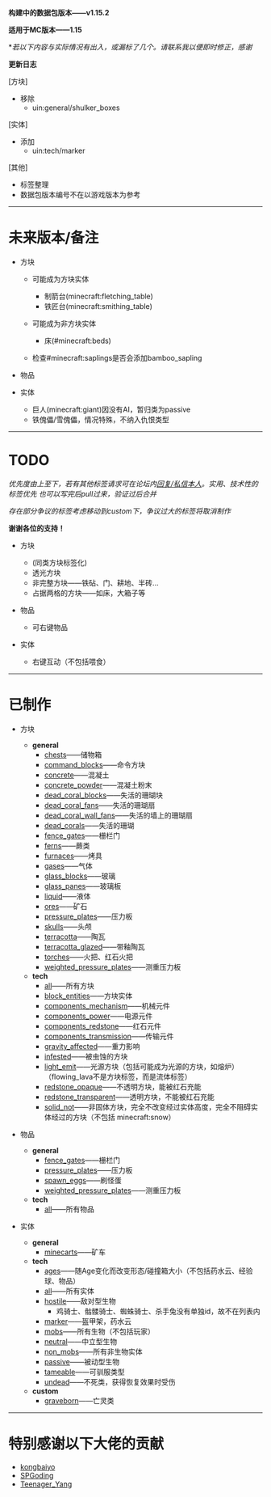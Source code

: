 **构建中的数据包版本——v1.15.2**

**适用于MC版本——1.15**

**若以下内容与实际情况有出入，或漏标了几个。请联系我以便即时修正，感谢*

**更新日志**

[方块]
- 移除
    - uin:general/shulker_boxes

[实体]
- 添加
    - uin:tech/marker

[其他]
- 标签整理
- 数据包版本编号不在以游戏版本为参考

***


# 未来版本/备注


- 方块
    - 可能成为方块实体
        - 制箭台(minecraft:fletching_table)
        - 铁匠台(minecraft:smithing_table)

    - 可能成为非方块实体
        - 床(#minecraft:beds)
    - 检查#minecraft:saplings是否会添加bamboo_sapling


- 物品


- 实体
	- 巨人(minecraft:giant)因没有AI，暂归类为passive
	- 铁傀儡/雪傀儡，情况特殊，不纳入仇恨类型


***


# TODO
*优先度由上至下，若有其他标签请求可在论坛内[回复/私信本人](https://www.mcbbs.net/?725858)。实用、技术性的标签优先
也可以写完后pull过来，验证过后合并*

*存在部分争议的标签考虑移动到custom下，争议过大的标签将取消制作*

**谢谢各位的支持！**


- 方块
	- (同类方块标签化)
	- 透光方块
	- 非完整方块——铁砧、门、耕地、半砖...
	- 占据两格的方块——如床，大箱子等


- 物品
	- 可右键物品


- 实体
	- 右键互动（不包括喂食）


***


# 已制作

- 方块
    - **general**
        - [chests](https://raw.githubusercontent.com/ououn/UIN/1.15/data/uin/tags/blocks/general/chests.json)——储物箱
        - [command_blocks](https://raw.githubusercontent.com/ououn/UIN/1.15/data/uin/tags/blocks/general/command_blocks.json)——命令方块
        - [concrete](https://raw.githubusercontent.com/ououn/UIN/1.15/data/uin/tags/blocks/general/concrete.json)——混凝土
        - [concrete_powder](https://raw.githubusercontent.com/ououn/UIN/1.15/data/uin/tags/blocks/general/concrete_powder.json)——混凝土粉末
        - [dead_coral_blocks](https://raw.githubusercontent.com/ououn/UIN/1.15/data/uin/tags/blocks/general/dead_coral_blocks.json)——失活的珊瑚块
        - [dead_coral_fans](https://raw.githubusercontent.com/ououn/UIN/1.15/data/uin/tags/blocks/general/dead_coral_fans.json)——失活的珊瑚扇
        - [dead_coral_wall_fans](https://raw.githubusercontent.com/ououn/UIN/1.15/data/uin/tags/blocks/general/dead_coral_wall_fans.json)——失活的墙上的珊瑚扇
        - [dead_corals](https://raw.githubusercontent.com/ououn/UIN/1.15/data/uin/tags/blocks/general/dead_corals.json)——失活的珊瑚
        - [fence_gates](https://raw.githubusercontent.com/ououn/UIN/1.15/data/uin/tags/blocks/general/fence_gates.json)——栅栏门
        - [ferns](https://raw.githubusercontent.com/ououn/UIN/1.15/data/uin/tags/blocks/general/ferns.json)——蕨类
        - [furnaces](https://raw.githubusercontent.com/ououn/UIN/1.15/data/uin/tags/blocks/general/furnaces.json)——烤具
    	- [gases](https://raw.githubusercontent.com/ououn/UIN/1.15/data/uin/tags/blocks/general/gases.json)——气体
        - [glass_blocks](https://raw.githubusercontent.com/ououn/UIN/1.15/data/uin/tags/blocks/general/glass_blocks.json)——玻璃
        - [glass_panes](https://raw.githubusercontent.com/ououn/UIN/1.15/data/uin/tags/blocks/general/glass_panes.json)——玻璃板
        - [liquid](https://raw.githubusercontent.com/ououn/UIN/1.15/data/uin/tags/blocks/general/liquid.json)——液体
        - [ores](https://raw.githubusercontent.com/ououn/UIN/1.15/data/uin/tags/blocks/general/ores.json)——矿石
        - [pressure_plates](https://raw.githubusercontent.com/ououn/UIN/1.15/data/uin/tags/blocks/general/pressure_plates.json)——压力板
        - [skulls](https://raw.githubusercontent.com/ououn/UIN/1.15/data/uin/tags/blocks/general/skulls.json)——头颅
        - [terracotta](https://raw.githubusercontent.com/ououn/UIN/1.15/data/uin/tags/blocks/general/terracotta.json)——陶瓦
        - [terracotta_glazed](https://raw.githubusercontent.com/ououn/UIN/1.15/data/uin/tags/blocks/general/terracotta_glazed.json)——带釉陶瓦
        - [torches](https://raw.githubusercontent.com/ououn/UIN/1.15/data/uin/tags/blocks/general/torches.json)——火把、红石火把
        - [weighted_pressure_plates](https://raw.githubusercontent.com/ououn/UIN/1.15/data/uin/tags/blocks/general/weighted_pressure_plates.json)——测重压力板
    - **tech**
    	- [all](https://raw.githubusercontent.com/ououn/UIN/1.15/data/uin/tags/blocks/tech/all.json)——所有方块
        - [block_entities](https://raw.githubusercontent.com/ououn/UIN/1.15/data/uin/tags/blocks/tech/block_entities.json)——方块实体
        - [components_mechanism](https://raw.githubusercontent.com/ououn/UIN/1.15/data/uin/tags/blocks/tech/components_mechanism.json)——机械元件
        - [components_power](https://raw.githubusercontent.com/ououn/UIN/1.15/data/uin/tags/blocks/tech/components_power.json)——电源元件
        - [components_redstone](https://raw.githubusercontent.com/ououn/UIN/1.15/data/uin/tags/blocks/tech/components_redstone.json)——红石元件
        - [components_transmission](https://raw.githubusercontent.com/ououn/UIN/1.15/data/uin/tags/blocks/tech/components_transmission.json)——传输元件
        - [gravity_affected](https://raw.githubusercontent.com/ououn/UIN/1.15/data/uin/tags/blocks/tech/gravity_affected.json)——重力影响
    	- [infested](https://raw.githubusercontent.com/ououn/UIN/1.15/data/uin/tags/blocks/tech/infested.json)——被虫蚀的方块
        - [light_emit](https://raw.githubusercontent.com/ououn/UIN/1.15/data/uin/tags/blocks/tech/light_emit.json)——光源方块（包括可能成为光源的方块，如熔炉）（flowing_lava不是方块标签，而是流体标签）
        - [redstone_opaque](https://raw.githubusercontent.com/ououn/UIN/1.15/data/uin/tags/blocks/tech/redstone_opaque.json)——不透明方块，能被红石充能
        - [redstone_transparent](https://raw.githubusercontent.com/ououn/UIN/1.15/data/uin/tags/blocks/tech/redstone_transparent.json)——透明方块，不能被红石充能
        - [solid_not](https://raw.githubusercontent.com/ououn/UIN/1.15/data/uin/tags/blocks/tech/solid_not.json)——非固体方块，完全不改变经过实体高度，完全不阻碍实体经过的方块（不包括 minecraft:snow）


- 物品
    - **general**
        - [fence_gates](https://raw.githubusercontent.com/ououn/UIN/1.15/data/uin/tags/items/general/fence_gates.json)——栅栏门
        - [pressure_plates](https://raw.githubusercontent.com/ououn/UIN/1.15/data/uin/tags/items/general/pressure_plates.json)——压力板
        - [spawn_eggs](https://raw.githubusercontent.com/ououn/UIN/1.15/data/uin/tags/items/general/spawn_eggs.json)——刷怪蛋
        - [weighted_pressure_plates](https://raw.githubusercontent.com/ououn/UIN/1.15/data/uin/tags/items/general/weighted_pressure_plates.json)——测重压力板
    - **tech**
        - [all](https://raw.githubusercontent.com/ououn/UIN/1.15/data/uin/tags/items/tech/all.json)——所有物品


- 实体
    - **general**
        - [minecarts](https://raw.githubusercontent.com/ououn/UIN/1.15/data/uin/tags/entity_types/general/minecarts.json)——矿车
    - **tech**
        - [ages](https://raw.githubusercontent.com/ououn/UIN/1.15/data/uin/tags/entity_types/tech/ages.json)——随Age变化而改变形态/碰撞箱大小（不包括药水云、经验球、物品）
        - [all](https://raw.githubusercontent.com/ououn/UIN/1.15/data/uin/tags/entity_types/tech/all.json)——所有实体
        - [hostile](https://raw.githubusercontent.com/ououn/UIN/1.15/data/uin/tags/entity_types/tech/hostile.json)——敌对型生物
        	- 鸡骑士、骷髅骑士、蜘蛛骑士、杀手兔没有单独id，故不在列表内
        - [marker](https://raw.githubusercontent.com/ououn/UIN/1.15/data/uin/tags/entity_types/tech/marker.json)——盔甲架，药水云
        - [mobs](https://raw.githubusercontent.com/ououn/UIN/1.15/data/uin/tags/entity_types/tech/mobs.json)——所有生物（不包括玩家）
        - [neutral](https://raw.githubusercontent.com/ououn/UIN/1.15/data/uin/tags/entity_types/tech/neutral.json)——中立型生物
        - [non_mobs](https://raw.githubusercontent.com/ououn/UIN/1.15/data/uin/tags/entity_types/tech/non_mobs.json)——所有非生物实体
        - [passive](https://raw.githubusercontent.com/ououn/UIN/1.15/data/uin/tags/entity_types/tech/passive.json)——被动型生物
        - [tameable](https://raw.githubusercontent.com/ououn/UIN/1.15/data/uin/tags/entity_types/tech/tameable.json)——可驯服类型
        - [undead](https://raw.githubusercontent.com/ououn/UIN/1.15/data/uin/tags/entity_types/tech/undead.json)——不死类，获得恢复效果时受伤
    - **custom**
        - [graveborn](https://raw.githubusercontent.com/ououn/UIN/1.15/data/uin/tags/entity_types/custom/graveborn.json)——亡灵类



***
# 特别感谢以下大佬的贡献
- [kongbaiyo](https://www.mcbbs.net/?574210)
- [SPGoding](https://www.mcbbs.net/?2444378)
- [Teenager_Yang](https://www.mcbbs.net/?2337994)
